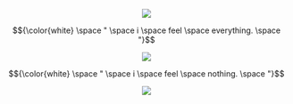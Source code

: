 <p align="center"> <img src=https://komarev.com/ghpvc/?username=wavetoivy&color=8d8f91&style=flat-square&label=💿>
<p align="center"> 
$${\color{white} \space " \space i \space feel \space everything. \space "}$$
 
 <p align="center"> 
 <img src="https://media.discordapp.net/attachments/1013637206952382504/1355168046263832688/IMG_0601.png?ex=67e7f218&is=67e6a098&hm=a5a7650e56239a6de8847291705e6940894591c5b11abaad0c68ca71220ba3f5&=&format=webp&quality=lossless&width=1240&height=735" <p/>

 <p align="center"> 
  $${\color{white} \space " \space i \space feel \space nothing. \space "}$$
  
<p align="center"> 
 <img src="https://cdn.discordapp.com/attachments/1013637206952382504/1355166174467588337/IMG_0602.png?ex=67e7f059&is=67e69ed9&hm=4597a82e6504a40c95cd9b57fdf34e7d016f660b8834f0b71871d20218bbc146&=&format=webp&quality=lossless&width=1414&height=693" <p/>
 

